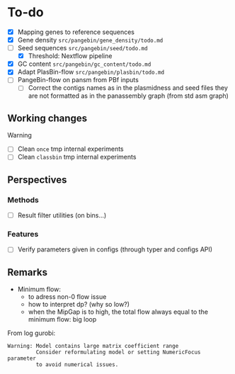 # To-do

* [x] Mapping genes to reference sequences
* [x] Gene density `src/pangebin/gene_density/todo.md`
* [ ] Seed sequences `src/pangebin/seed/todo.md`
  * [x] Threshold: Nextflow pipeline
* [x] GC content `src/pangebin/gc_content/todo.md`
* [x] Adapt PlasBin-flow `src/pangebin/plasbin/todo.md`
* [ ] PangeBin-flow on pansm from PBf inputs
  * [ ] Correct the contigs names as in the plasmidness and seed files they are not formatted as in the panassembly graph (from std asm graph)

## Working changes

>[!WARNING]
>
> * [ ] Clean `once` tmp internal experiments
> * [ ] Clean `classbin` tmp internal experiments

## Perspectives

### Methods

* [ ] Result filter utilities (on bins...)

### Features

* [ ] Verify parameters given in configs (through typer and configs API)

## Remarks

* Minimum flow:
  * to adress non-0 flow issue
  * how to interpret dp? (why so low?)
  * when the MipGap is to high, the total flow always equal to the minimum flow: big loop

From log gurobi:

```log
Warning: Model contains large matrix coefficient range
         Consider reformulating model or setting NumericFocus parameter
         to avoid numerical issues.
```
